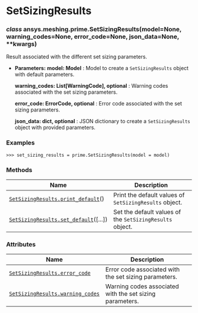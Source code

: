 # SetSizingResults



### *class* ansys.meshing.prime.SetSizingResults(model=None, warning_codes=None, error_code=None, json_data=None, \*\*kwargs)

Result associated with the different set sizing parameters.

* **Parameters:**
  **model: Model**
  : Model to create a `SetSizingResults` object with default parameters.

  **warning_codes: List[WarningCode], optional**
  : Warning codes associated with the set sizing parameters.

  **error_code: ErrorCode, optional**
  : Error code associated with the set sizing parameters.

  **json_data: dict, optional**
  : JSON dictionary to create a `SetSizingResults` object with provided parameters.

### Examples

```pycon
>>> set_sizing_results = prime.SetSizingResults(model = model)
```

<!-- !! processed by numpydoc !! -->

### Methods

| Name | Description |
|--------------------------------------------------------------------------------------------------------------------------------------------------|----------------------------------------------------------|
| [`SetSizingResults.print_default`](ansys.meshing.prime.SetSizingResults.print_default.md#ansys.meshing.prime.SetSizingResults.print_default)()   | Print the default values of `SetSizingResults` object.   |
| [`SetSizingResults.set_default`](ansys.meshing.prime.SetSizingResults.set_default.md#ansys.meshing.prime.SetSizingResults.set_default)([...])    | Set the default values of the `SetSizingResults` object. |

### Attributes

| Name | Description |
|----------------------------------------------------------------------------------------------------------------------------------------------|----------------------------------------------------------|
| [`SetSizingResults.error_code`](ansys.meshing.prime.SetSizingResults.error_code.md#ansys.meshing.prime.SetSizingResults.error_code)          | Error code associated with the set sizing parameters.    |
| [`SetSizingResults.warning_codes`](ansys.meshing.prime.SetSizingResults.warning_codes.md#ansys.meshing.prime.SetSizingResults.warning_codes) | Warning codes associated with the set sizing parameters. |

